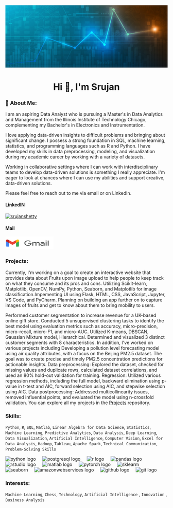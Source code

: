
<img src="online_data.jpg" alt="Header"/>

<h1 align="center">Hi 👋, I'm Srujan</h1>

<h3 align="left">🚀 About Me:</h3>

<p>I am an aspiring Data Analyst who is pursuing a Master's in Data Analytics and Management from the Illinois Institute of Technology Chicago, complementing my Bachelor's in Electronics and Instrumentation.</p>
  
<p>I love applying data-driven insights to difficult problems and bringing about significant change. I possess a strong foundation in SQL, machine learning, statistics, and programming languages such as R and Python. I have developed my skills in data preprocessing, modeling, and visualization during my academic career by working with a variety of datasets.</p>
  
<p>Working in collaborative settings where I can work with interdisciplinary teams to develop data-driven solutions is something I really appreciate. I'm eager to look at chances where I can use my abilities and support creative, data-driven solutions.</p>
 
Please feel free to reach out to me via email or on LinkedIn.
<div class="container">
    <div class="item">
        <h4>LinkedIN</h4>
        <a href="https://linkedin.com/in/srujanshetty" target="_blank" style="margin-right: 30px;"><img src="https://raw.githubusercontent.com/rahuldkjain/github-profile-readme-generator/master/src/images/icons/Social/linked-in-alt.svg" alt="srujanshetty" height="20" width="20" />
</a>
    </div>
    <div class="item">
        <h4>Mail</h4>
        </a>
<a href="mailto:srujansshettyofficial@gmail.com" target="_blank">
<img src="logo_gmail_lockup_default_1x_r5.png" alt="Gmail" height="40" width="150" />
</a>
    </div>
</div>

<h3 align="left">Projects:</h3>

<p>Currently, I'm working on a goal to create an interactive website that provides data about Fruits upon image upload to help people to keep track on what they consume and its pros and cons. Utilizing Scikit-learn, Matplotlib, OpenCV, NumPy, Python, Seaborn, and Matplotlib for image classification.Impementing UI using Flask, HTML, CSS, JavaScript, Jupyter, VS Code, and PyCharm. Planning on building an app further on to capture images of fruits and get to know about them to bring mobility to users. 
 
Performed customer segmentation to increase revenue for a UK-based online gift store. Conducted 5 unsupervised clustering tasks to identify the best model using evaluation metrics such as accuracy, micro-precision, micro-recall, micro-F1, and micro-AUC. Utilized K-means, DBSCAN, Gaussian Mixture model, Hierarchical. Determined and visualized 3 distinct customer segments with 8 characteristics. 
In addition, I've worked on  various projects including Developing a pollution level forecasting model using air quality attributes, with a focus on the Beijing PM2.5 dataset. The goal was to create precise and timely PM2.5 concentration predictions for actionable insights. 
Data preprocessing: Explored the dataset, checked for missing values and duplicate rows, calculated dataset correlations, and used an 80% hold-out validation for training. 
Regression: Utilized various regression methods, including the full model, backward elimination using p-value in t-test and AIC, forward selection using AIC, and stepwise selection using AIC. 
Data postprocessing: Addressed multicollinearity issues, removed influential points, and evaluated the model using n-crossfold validation. You can explore all my projects in the [Projects](https://github.com/SrujanSShetty/Data-Analytics) repository. </p>

<h3 align="left">Skills:</h3>

`Python`, `R`, `SQL`, `Matlab`, `Linear Algebra for Data Science`, `Statistics`, `Machine Learning`, `Predictive Analytics`, `Data Analysis`, `Deep Learning`, `Data Visualization`, `Artificial Intelligence`, `Computer Vision`, `Excel for Data Analysis`, `Hadoop`, `Tableau`, `Apache Spark`, `Technical Communication`, `Problem-Solving Skills`</p>

<div align="left">
  <img src="https://cdn.jsdelivr.net/gh/devicons/devicon/icons/python/python-original.svg" height="40" alt="python logo"  />
  <img width="12" />
  <img src="https://cdn.simpleicons.org/postgresql/4169E1" height="40" alt="postgresql logo"  />
  <img width="12" />
  <img src="https://skillicons.dev/icons?i=r" height="40" alt="r logo"  />
  <img width="12" />
  <img src="https://cdn.simpleicons.org/pandas/150458" height="40" alt="pandas logo"  />
  <img width="12" />
  <img src="https://cdn.simpleicons.org/rstudio/75AADB" height="40" alt="rstudio logo"  />
  <img width="12" />
  <img src="https://cdn.jsdelivr.net/gh/devicons/devicon/icons/matlab/matlab-original.svg" height="40" alt="matlab logo"  />
  <img width="12" />
  <img src="https://skillicons.dev/icons?i=pytorch" height="40" alt="pytorch logo"  />
  <img width="12" />
  <img src="https://upload.wikimedia.org/wikipedia/commons/0/05/Scikit_learn_logo_small.svg" height="40" width ='40' alt="sklearm">
  <img width="12" />
  <img src="https://seaborn.pydata.org/_images/logo-mark-lightbg.svg" height="40" width ='40' alt="seaborn"/>
  <img width="12" />
  <img src="https://skillicons.dev/icons?i=aws" height="40" alt="amazonwebservices logo"  />
  <img width="12" />
  <img src="https://cdn.simpleicons.org/github/181717" height="40" alt="github logo"  />
  <img width="12" />
  <img src="https://cdn.simpleicons.org/git/F05032" height="40" alt="git logo"  />
</div>

<h3 align="left">Interests:</h3>

`Machine Learning`, `Chess`, `Technology`, `Artificial Intelligence` , `Innovation` , `Business Analysis`
